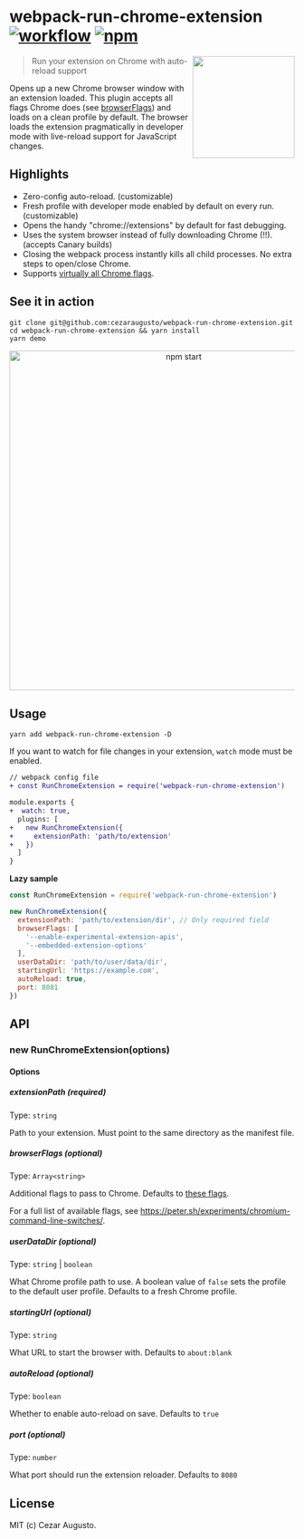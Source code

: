 [action-image]: https://github.com/cezaraugusto/webpack-run-chrome-extension/workflows/CI/badge.svg
[action-url]: https://github.com/cezaraugusto/webpack-run-chrome-extension/actions
[npm-image]: https://img.shields.io/npm/v/webpack-run-chrome-extension.svg
[npm-url]: https://npmjs.org/package/webpack-run-chrome-extension
# webpack-run-chrome-extension [![workflow][action-image]][action-url] [![npm][npm-image]][npm-url]

<img src="https://user-images.githubusercontent.com/4672033/103182804-f2bc9a80-488c-11eb-936d-efa5474e384f.png" align=right height=180>

> Run your extension on Chrome with auto-reload support

Opens up a new Chrome browser window with an extension loaded. This plugin accepts all flags Chrome does (see [browserFlags](#browserFlags)) and loads on a clean profile by default. The browser loads the extension pragmatically in developer mode with live-reload support for JavaScript changes.

## Highlights

* Zero-config auto-reload. (customizable)
* Fresh profile with developer mode enabled by default on every run. (customizable)
* Opens the handy "chrome://extensions" by default for fast debugging.
* Uses the system browser instead of fully downloading Chrome (!!). (accepts Canary builds)
* Closing the webpack process instantly kills all child processes. No extra steps to open/close Chrome.
* Supports [virtually all Chrome flags](https://peter.sh/experiments/chromium-command-line-switches/).

## See it in action

```
git clone git@github.com:cezaraugusto/webpack-run-chrome-extension.git
cd webpack-run-chrome-extension && yarn install
yarn demo
```

<p align='center'>
<img src='https://user-images.githubusercontent.com/4672033/103184014-96f60f80-4894-11eb-8c99-04fb1c5ce086.gif' width='600' alt='npm start'>
</p>

## Usage

```
yarn add webpack-run-chrome-extension -D
```

If you want to watch for file changes in your extension, `watch` mode must be enabled.

```diff
// webpack config file
+ const RunChromeExtension = require('webpack-run-chrome-extension')

module.exports {
+  watch: true,
  plugins: [
+   new RunChromeExtension({
+     extensionPath: 'path/to/extension'
+   })
  ]
}
```

**Lazy sample**

```js
const RunChromeExtension = require('webpack-run-chrome-extension')

new RunChromeExtension({
  extensionPath: 'path/to/extension/dir', // Only required field
  browserFlags: [
    '--enable-experimental-extension-apis',
    '--embedded-extension-options'
  ],
  userDataDir: 'path/to/user/data/dir',
  startingUrl: 'https://example.com',
  autoReload: true,
  port: 8081
})
```


## API

### new RunChromeExtension(options)

#### Options

##### extensionPath (required)

Type: `string`

Path to your extension. Must point to the same directory as the manifest file.

##### browserFlags (optional)

Type: `Array<string>`

Additional flags to pass to Chrome. Defaults to [these flags](https://github.com/GoogleChrome/chrome-launcher/blob/master/src/flags.ts).

For a full list of available flags, see https://peter.sh/experiments/chromium-command-line-switches/.

##### userDataDir (optional)

Type: `string` | `boolean`

What Chrome profile path to use. A boolean value of `false` sets the profile to the default user profile. Defaults to a fresh Chrome profile.

##### startingUrl (optional)

Type: `string`

What URL to start the browser with. Defaults to `about:blank`

##### autoReload (optional)

Type: `boolean`

Whether to enable auto-reload on save. Defaults to `true`

##### port (optional)

Type: `number`

What port should run the extension reloader. Defaults to `8080`

## License

MIT (c) Cezar Augusto.
